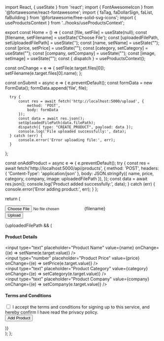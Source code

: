 import React, { useState } from 'react';
import { FontAwesomeIcon } from '@fortawesome/react-fontawesome';
import { faTag, faDollarSign, faList, faBuilding } from '@fortawesome/free-solid-svg-icons';
import { useProductsContext } from '../hooks/useProductsContext';

export const Home = () => {
  const [file, setFile] = useState(null);
  const [filename, setFilename] = useState('Choose File');
  const [uploadedFilePath, setUploadedFilePath] = useState('');
  const [name, setName] = useState("");
  const [price, setPrice] = useState("");
  const [category, setCategory] = useState("");
  const [company, setCompany] = useState("");
  const [image, setImage] = useState("");
  const { dispatch } = useProductsContext();

  const onChange = e => {
      setFile(e.target.files[0]);
      setFilename(e.target.files[0].name);
  };

  const onSubmit = async e => {
      e.preventDefault();
      const formData = new FormData();
      formData.append('file', file);

      try {
          const res = await fetch('http://localhost:5000/upload', {
              method: 'POST',
              body: formData
          });
          const data = await res.json();
          setUploadedFilePath(data.filePath);
          dispatch({ type: "CREATE_PRODUCT", payload: data });
          console.log('File uploaded successfully:', data);
      } catch (err) {
          console.error('Error uploading file:', err);
      }
  };

  const onAddProduct = async e => {
      e.preventDefault();
      try {
          const res = await fetch('http://localhost:5000/api/products', {
              method: 'POST',
              headers: {
                  'Content-Type': 'application/json'
              },
              body: JSON.stringify({ name, price, category, company, image: uploadedFilePath }),
          });
          const data = await res.json();
          console.log('Product added successfully:', data);
      } catch (err) {
          console.error('Error adding product:', err);
      }
  };

  return (
      <div className="container">
          <form onSubmit={onSubmit}>
              <div>
                  <input type="file" onChange={onChange} />
                  <label>{filename}</label>
              </div>
              <input type="submit" value="Upload" />
          </form>
          {uploadedFilePath && (
              <form onSubmit={onAddProduct}>
                  <div className="row">
                      <h4>Product Details</h4>
                      <div className="input-group input-group-icon">
                          <input
                              type="text"
                              placeholder="Product Name"
                              value={name}
                              onChange={(e) => setName(e.target.value)}
                          />
                          <div className="input-icon">
                              <FontAwesomeIcon icon={faTag} />
                          </div>
                      </div>
                      <div className="input-group input-group-icon">
                          <input
                              type="number"
                              placeholder="Product Price"
                              value={price}
                              onChange={(e) => setPrice(e.target.value)}
                          />
                          <div className="input-icon">
                              <FontAwesomeIcon icon={faDollarSign} />
                          </div>
                      </div>
                      <div className="input-group input-group-icon">
                          <input
                              type="text"
                              placeholder="Product Category"
                              value={category}
                              onChange={(e) => setCategory(e.target.value)}
                          />
                          <div className="input-icon">
                              <FontAwesomeIcon icon={faList} />
                          </div>
                      </div>
                      <div className="input-group input-group-icon">
                          <input
                              type="text"
                              placeholder="Product Company"
                              value={company}
                              onChange={(e) => setCompany(e.target.value)}
                          />
                          <div className="input-icon">
                              <FontAwesomeIcon icon={faBuilding} />
                          </div>
                      </div>
                  </div>
                  <div className="row">
                      <h4>Terms and Conditions</h4>
                      <div className="input-group">
                          <input type="checkbox" id="terms" />
                          <label htmlFor="terms">
                              I accept the terms and conditions for signing up to this service, and hereby confirm I have read the privacy policy.
                          </label>
                      </div>
                  </div>
                  <input type="submit" value="Add Product" />
              </form>
          )}
      </div>
  );
};
